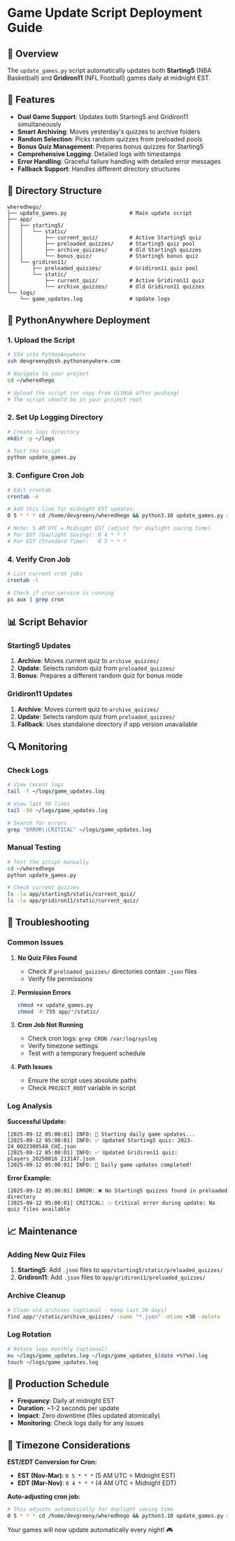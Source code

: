 # Game Update Script Deployment Guide

## 🎯 Overview

The `update_games.py` script automatically updates both **Starting5** (NBA Basketball) and **Gridiron11** (NFL Football) games daily at midnight EST.

## 🚀 Features

- **Dual Game Support**: Updates both Starting5 and Gridiron11 simultaneously
- **Smart Archiving**: Moves yesterday's quizzes to archive folders
- **Random Selection**: Picks random quizzes from preloaded pools
- **Bonus Quiz Management**: Prepares bonus quizzes for Starting5
- **Comprehensive Logging**: Detailed logs with timestamps
- **Error Handling**: Graceful failure handling with detailed error messages
- **Fallback Support**: Handles different directory structures

## 📁 Directory Structure

```
wheredhego/
├── update_games.py                    # Main update script
├── app/
│   ├── starting5/
│   │   └── static/
│   │       ├── current_quiz/          # Active Starting5 quiz
│   │       ├── preloaded_quizzes/     # Starting5 quiz pool
│   │       ├── archive_quizzes/       # Old Starting5 quizzes
│   │       └── bonus_quiz/            # Starting5 bonus quiz
│   └── gridiron11/
│       ├── preloaded_quizzes/         # Gridiron11 quiz pool
│       └── static/
│           ├── current_quiz/          # Active Gridiron11 quiz
│           └── archive_quizzes/       # Old Gridiron11 quizzes
└── logs/
    └── game_updates.log               # Update logs
```

## 🔧 PythonAnywhere Deployment

### 1. Upload the Script

```bash
# SSH into PythonAnywhere
ssh devgreeny@ssh.pythonanywhere.com

# Navigate to your project
cd ~/wheredhego

# Upload the script (or copy from GitHub after pushing)
# The script should be in your project root
```

### 2. Set Up Logging Directory

```bash
# Create logs directory
mkdir -p ~/logs

# Test the script
python update_games.py
```

### 3. Configure Cron Job

```bash
# Edit crontab
crontab -e

# Add this line for midnight EST updates:
0 5 * * * cd /home/devgreeny/wheredhego && python3.10 update_games.py >> /home/devgreeny/logs/game_updates.log 2>&1

# Note: 5 AM UTC = Midnight EST (adjust for daylight saving time)
# For EDT (Daylight Saving): 0 4 * * *
# For EST (Standard Time):   0 5 * * *
```

### 4. Verify Cron Job

```bash
# List current cron jobs
crontab -l

# Check if cron service is running
ps aux | grep cron
```

## 📊 Script Behavior

### Starting5 Updates
1. **Archive**: Moves current quiz to `archive_quizzes/`
2. **Update**: Selects random quiz from `preloaded_quizzes/`
3. **Bonus**: Prepares a different random quiz for bonus mode

### Gridiron11 Updates
1. **Archive**: Moves current quiz to `archive_quizzes/`
2. **Update**: Selects random quiz from `preloaded_quizzes/`
3. **Fallback**: Uses standalone directory if app version unavailable

## 🔍 Monitoring

### Check Logs
```bash
# View recent logs
tail -f ~/logs/game_updates.log

# View last 50 lines
tail -50 ~/logs/game_updates.log

# Search for errors
grep "ERROR\|CRITICAL" ~/logs/game_updates.log
```

### Manual Testing
```bash
# Test the script manually
cd ~/wheredhego
python update_games.py

# Check current quizzes
ls -la app/starting5/static/current_quiz/
ls -la app/gridiron11/static/current_quiz/
```

## 🚨 Troubleshooting

### Common Issues

1. **No Quiz Files Found**
   - Check if `preloaded_quizzes/` directories contain `.json` files
   - Verify file permissions

2. **Permission Errors**
   ```bash
   chmod +x update_games.py
   chmod -R 755 app/*/static/
   ```

3. **Cron Job Not Running**
   - Check cron logs: `grep CRON /var/log/syslog`
   - Verify timezone settings
   - Test with a temporary frequent schedule

4. **Path Issues**
   - Ensure the script uses absolute paths
   - Check `PROJECT_ROOT` variable in script

### Log Analysis

**Successful Update:**
```
[2025-09-12 05:00:01] INFO: 🚀 Starting daily game updates...
[2025-09-12 05:00:01] INFO: ✅ Updated Starting5 quiz: 2023-24_0022300548_CHI.json
[2025-09-12 05:00:01] INFO: ✅ Updated Gridiron11 quiz: players_20250816_213147.json
[2025-09-12 05:00:01] INFO: 🎯 Daily game updates completed!
```

**Error Example:**
```
[2025-09-12 05:00:01] ERROR: ❌ No Starting5 quizzes found in preloaded directory
[2025-09-12 05:00:01] CRITICAL: 💥 Critical error during update: No quiz files available
```

## 📈 Maintenance

### Adding New Quiz Files

1. **Starting5**: Add `.json` files to `app/starting5/static/preloaded_quizzes/`
2. **Gridiron11**: Add `.json` files to `app/gridiron11/preloaded_quizzes/`

### Archive Cleanup

```bash
# Clean old archives (optional - keep last 30 days)
find app/*/static/archive_quizzes/ -name "*.json" -mtime +30 -delete
```

### Log Rotation

```bash
# Rotate logs monthly (optional)
mv ~/logs/game_updates.log ~/logs/game_updates_$(date +%Y%m).log
touch ~/logs/game_updates.log
```

## 🎯 Production Schedule

- **Frequency**: Daily at midnight EST
- **Duration**: ~1-2 seconds per update
- **Impact**: Zero downtime (files updated atomically)
- **Monitoring**: Check logs daily for any issues

## 🔄 Timezone Considerations

**EST/EDT Conversion for Cron:**
- **EST (Nov-Mar)**: `0 5 * * *` (5 AM UTC = Midnight EST)
- **EDT (Mar-Nov)**: `0 4 * * *` (4 AM UTC = Midnight EDT)

**Auto-adjusting cron job:**
```bash
# This adjusts automatically for daylight saving time
0 5 * * * cd /home/devgreeny/wheredhego && python3.10 update_games.py >> /home/devgreeny/logs/game_updates.log 2>&1
```

Your games will now update automatically every night! 🎮
